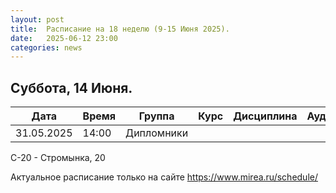 ```yaml
---
layout: post
title:  Расписание на 18 неделю (9-15 Июня 2025).
date:   2025-06-12 23:00
categories: news
---
```


## Суббота, 14 Июня.

| Дата          | Время   | Группа               | Курс | Дисциплина  | Аудитория  | Материалы |
| ------------- | ------- | -------------------- | ---- | ----------- | ---------- | --------- |
|31.05.2025     |14:00    |Дипломники            |      |             |            |           |

С-20 - Стромынка, 20

Актуальное расписание только на сайте https://www.mirea.ru/schedule/


